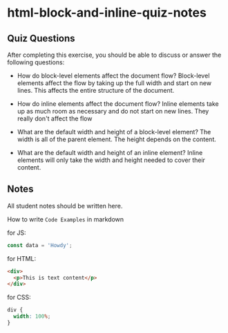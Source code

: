 # html-block-and-inline-quiz-notes

## Quiz Questions

After completing this exercise, you should be able to discuss or answer the following questions:

- How do block-level elements affect the document flow?
  Block-level elements affect the flow by taking up the full width and start on new lines. This affects the entire structure of the document.

- How do inline elements affect the document flow?
  Inline elements take up as much room as necessary and do not start on
  new lines. They really don't affect the flow

- What are the default width and height of a block-level element?
  The width is all of the parent element. The height depends on the content.
- What are the default width and height of an inline element?
  Inline elements will only take the width and height needed to cover their content.

## Notes

All student notes should be written here.

How to write `Code Examples` in markdown

for JS:

```javascript
const data = 'Howdy';
```

for HTML:

```html
<div>
  <p>This is text content</p>
</div>
```

for CSS:

```css
div {
  width: 100%;
}
```
